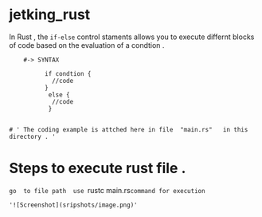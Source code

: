 # jetking_rust

In Rust , the `if-else` control staments allows you to execute differnt blocks of code based on the evaluation of a condtion . 

        #-> SYNTAX 
           
              if condtion {
                //code 
              }
               else {
                //code 
               }


    # ' The coding example is attched here in file  "main.rs"   in this directory . '



  # Steps to execute rust file . 
   `go  to file path 
    use `rustc main.rs` command for execution `



    '![Screenshot](sripshots/image.png)'